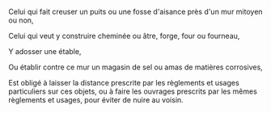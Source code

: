   
 Celui qui fait creuser un puits ou une fosse d'aisance près d'un mur mitoyen ou non,  

  
 Celui qui veut y construire cheminée ou âtre, forge, four ou fourneau,  

  
 Y adosser une étable,  

  
 Ou établir contre ce mur un magasin de sel ou amas de matières corrosives,  

  
 Est obligé à laisser la distance prescrite par les règlements et usages particuliers sur ces objets, ou à faire les ouvrages prescrits par les mêmes règlements et usages, pour éviter de nuire au voisin.  
